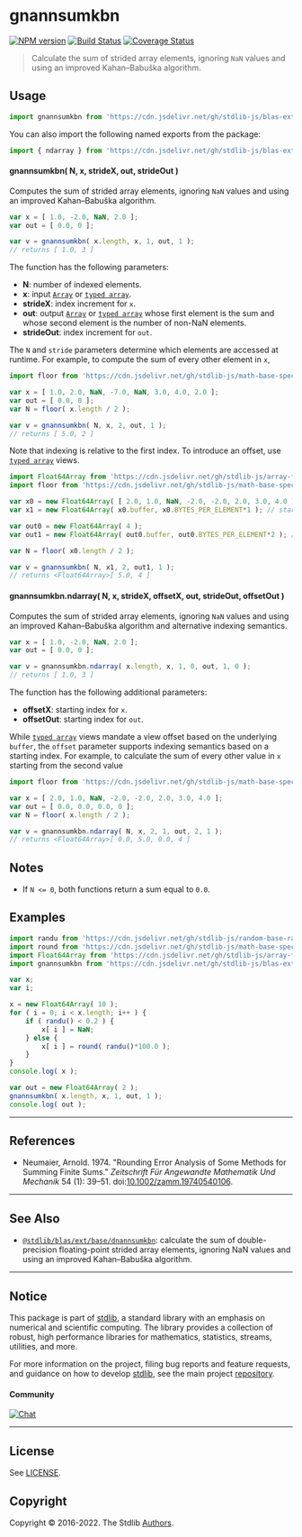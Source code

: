 <!--

@license Apache-2.0

Copyright (c) 2020 The Stdlib Authors.

Licensed under the Apache License, Version 2.0 (the "License");
you may not use this file except in compliance with the License.
You may obtain a copy of the License at

   http://www.apache.org/licenses/LICENSE-2.0

Unless required by applicable law or agreed to in writing, software
distributed under the License is distributed on an "AS IS" BASIS,
WITHOUT WARRANTIES OR CONDITIONS OF ANY KIND, either express or implied.
See the License for the specific language governing permissions and
limitations under the License.

-->

# gnannsumkbn

[![NPM version][npm-image]][npm-url] [![Build Status][test-image]][test-url] [![Coverage Status][coverage-image]][coverage-url] <!-- [![dependencies][dependencies-image]][dependencies-url] -->

> Calculate the sum of strided array elements, ignoring `NaN` values and using an improved Kahan–Babuška algorithm.

<section class="intro">

</section>

<!-- /.intro -->



<section class="usage">

## Usage

```javascript
import gnannsumkbn from 'https://cdn.jsdelivr.net/gh/stdlib-js/blas-ext-base-gnannsumkbn@deno/mod.js';
```

You can also import the following named exports from the package:

```javascript
import { ndarray } from 'https://cdn.jsdelivr.net/gh/stdlib-js/blas-ext-base-gnannsumkbn@deno/mod.js';
```

#### gnannsumkbn( N, x, strideX, out, strideOut )

Computes the sum of strided array elements, ignoring `NaN` values and using an improved Kahan–Babuška algorithm.

```javascript
var x = [ 1.0, -2.0, NaN, 2.0 ];
var out = [ 0.0, 0 ];

var v = gnannsumkbn( x.length, x, 1, out, 1 );
// returns [ 1.0, 3 ]
```

The function has the following parameters:

-   **N**: number of indexed elements.
-   **x**: input [`Array`][mdn-array] or [`typed array`][mdn-typed-array].
-   **strideX**: index increment for `x`.
-   **out**: output [`Array`][mdn-array] or [`typed array`][mdn-typed-array] whose first element is the sum and whose second element is the number of non-NaN elements.
-   **strideOut**: index increment for `out`.

The `N` and `stride` parameters determine which elements are accessed at runtime. For example, to compute the sum of every other element in `x`,

```javascript
import floor from 'https://cdn.jsdelivr.net/gh/stdlib-js/math-base-special-floor@deno/mod.js';

var x = [ 1.0, 2.0, NaN, -7.0, NaN, 3.0, 4.0, 2.0 ];
var out = [ 0.0, 0 ];
var N = floor( x.length / 2 );

var v = gnannsumkbn( N, x, 2, out, 1 );
// returns [ 5.0, 2 ]
```

Note that indexing is relative to the first index. To introduce an offset, use [`typed array`][mdn-typed-array] views.

<!-- eslint-disable stdlib/capitalized-comments -->

```javascript
import Float64Array from 'https://cdn.jsdelivr.net/gh/stdlib-js/array-float64@deno/mod.js';
import floor from 'https://cdn.jsdelivr.net/gh/stdlib-js/math-base-special-floor@deno/mod.js';

var x0 = new Float64Array( [ 2.0, 1.0, NaN, -2.0, -2.0, 2.0, 3.0, 4.0 ] );
var x1 = new Float64Array( x0.buffer, x0.BYTES_PER_ELEMENT*1 ); // start at 2nd element

var out0 = new Float64Array( 4 );
var out1 = new Float64Array( out0.buffer, out0.BYTES_PER_ELEMENT*2 ); // start at 3rd element

var N = floor( x0.length / 2 );

var v = gnannsumkbn( N, x1, 2, out1, 1 );
// returns <Float64Array>[ 5.0, 4 ]
```

#### gnannsumkbn.ndarray( N, x, strideX, offsetX, out, strideOut, offsetOut )

Computes the sum of strided array elements, ignoring `NaN` values and using an improved Kahan–Babuška algorithm and alternative indexing semantics.

```javascript
var x = [ 1.0, -2.0, NaN, 2.0 ];
var out = [ 0.0, 0 ];

var v = gnannsumkbn.ndarray( x.length, x, 1, 0, out, 1, 0 );
// returns [ 1.0, 3 ]
```

The function has the following additional parameters:

-   **offsetX**: starting index for `x`.
-   **offsetOut**: starting index for `out`.

While [`typed array`][mdn-typed-array] views mandate a view offset based on the underlying `buffer`, the `offset` parameter supports indexing semantics based on a starting index. For example, to calculate the sum of every other value in `x` starting from the second value

```javascript
import floor from 'https://cdn.jsdelivr.net/gh/stdlib-js/math-base-special-floor@deno/mod.js';

var x = [ 2.0, 1.0, NaN, -2.0, -2.0, 2.0, 3.0, 4.0 ];
var out = [ 0.0, 0.0, 0.0, 0 ];
var N = floor( x.length / 2 );

var v = gnannsumkbn.ndarray( N, x, 2, 1, out, 2, 1 );
// returns <Float64Array>[ 0.0, 5.0, 0.0, 4 ]
```

</section>

<!-- /.usage -->

<section class="notes">

## Notes

-   If `N <= 0`, both functions return a sum equal to `0.0`.

</section>

<!-- /.notes -->

<section class="examples">

## Examples

<!-- eslint no-undef: "error" -->

```javascript
import randu from 'https://cdn.jsdelivr.net/gh/stdlib-js/random-base-randu@deno/mod.js';
import round from 'https://cdn.jsdelivr.net/gh/stdlib-js/math-base-special-round@deno/mod.js';
import Float64Array from 'https://cdn.jsdelivr.net/gh/stdlib-js/array-float64@deno/mod.js';
import gnannsumkbn from 'https://cdn.jsdelivr.net/gh/stdlib-js/blas-ext-base-gnannsumkbn@deno/mod.js';

var x;
var i;

x = new Float64Array( 10 );
for ( i = 0; i < x.length; i++ ) {
    if ( randu() < 0.2 ) {
        x[ i ] = NaN;
    } else {
        x[ i ] = round( randu()*100.0 );
    }
}
console.log( x );

var out = new Float64Array( 2 );
gnannsumkbn( x.length, x, 1, out, 1 );
console.log( out );
```

</section>

<!-- /.examples -->

* * *

<section class="references">

## References

-   Neumaier, Arnold. 1974. "Rounding Error Analysis of Some Methods for Summing Finite Sums." _Zeitschrift Für Angewandte Mathematik Und Mechanik_ 54 (1): 39–51. doi:[10.1002/zamm.19740540106][@neumaier:1974a].

</section>

<!-- /.references -->

<!-- Section for related `stdlib` packages. Do not manually edit this section, as it is automatically populated. -->

<section class="related">

* * *

## See Also

-   <span class="package-name">[`@stdlib/blas/ext/base/dnannsumkbn`][@stdlib/blas/ext/base/dnannsumkbn]</span><span class="delimiter">: </span><span class="description">calculate the sum of double-precision floating-point strided array elements, ignoring NaN values and using an improved Kahan–Babuška algorithm.</span>

</section>

<!-- /.related -->

<!-- Section for all links. Make sure to keep an empty line after the `section` element and another before the `/section` close. -->


<section class="main-repo" >

* * *

## Notice

This package is part of [stdlib][stdlib], a standard library with an emphasis on numerical and scientific computing. The library provides a collection of robust, high performance libraries for mathematics, statistics, streams, utilities, and more.

For more information on the project, filing bug reports and feature requests, and guidance on how to develop [stdlib][stdlib], see the main project [repository][stdlib].

#### Community

[![Chat][chat-image]][chat-url]

---

## License

See [LICENSE][stdlib-license].


## Copyright

Copyright &copy; 2016-2022. The Stdlib [Authors][stdlib-authors].

</section>

<!-- /.stdlib -->

<!-- Section for all links. Make sure to keep an empty line after the `section` element and another before the `/section` close. -->

<section class="links">

[npm-image]: http://img.shields.io/npm/v/@stdlib/blas-ext-base-gnannsumkbn.svg
[npm-url]: https://npmjs.org/package/@stdlib/blas-ext-base-gnannsumkbn

[test-image]: https://github.com/stdlib-js/blas-ext-base-gnannsumkbn/actions/workflows/test.yml/badge.svg?branch=v0.0.9
[test-url]: https://github.com/stdlib-js/blas-ext-base-gnannsumkbn/actions/workflows/test.yml?query=branch:v0.0.9

[coverage-image]: https://img.shields.io/codecov/c/github/stdlib-js/blas-ext-base-gnannsumkbn/main.svg
[coverage-url]: https://codecov.io/github/stdlib-js/blas-ext-base-gnannsumkbn?branch=main

<!--

[dependencies-image]: https://img.shields.io/david/stdlib-js/blas-ext-base-gnannsumkbn.svg
[dependencies-url]: https://david-dm.org/stdlib-js/blas-ext-base-gnannsumkbn/main

-->

[chat-image]: https://img.shields.io/gitter/room/stdlib-js/stdlib.svg
[chat-url]: https://gitter.im/stdlib-js/stdlib/

[stdlib]: https://github.com/stdlib-js/stdlib

[stdlib-authors]: https://github.com/stdlib-js/stdlib/graphs/contributors

[umd]: https://github.com/umdjs/umd
[es-module]: https://developer.mozilla.org/en-US/docs/Web/JavaScript/Guide/Modules

[deno-url]: https://github.com/stdlib-js/blas-ext-base-gnannsumkbn/tree/deno
[umd-url]: https://github.com/stdlib-js/blas-ext-base-gnannsumkbn/tree/umd
[esm-url]: https://github.com/stdlib-js/blas-ext-base-gnannsumkbn/tree/esm
[branches-url]: https://github.com/stdlib-js/blas-ext-base-gnannsumkbn/blob/main/branches.md

[stdlib-license]: https://raw.githubusercontent.com/stdlib-js/blas-ext-base-gnannsumkbn/main/LICENSE

[mdn-array]: https://developer.mozilla.org/en-US/docs/Web/JavaScript/Reference/Global_Objects/Array

[mdn-typed-array]: https://developer.mozilla.org/en-US/docs/Web/JavaScript/Reference/Global_Objects/TypedArray

[@neumaier:1974a]: https://doi.org/10.1002/zamm.19740540106

<!-- <related-links> -->

[@stdlib/blas/ext/base/dnannsumkbn]: https://github.com/stdlib-js/blas-ext-base-dnannsumkbn/tree/deno

<!-- </related-links> -->

</section>

<!-- /.links -->
